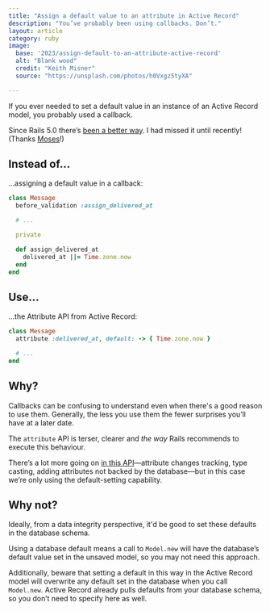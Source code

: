 ```yaml
---
title: "Assign a default value to an attribute in Active Record"
description: "You’ve probably been using callbacks. Don’t."
layout: article
category: ruby
image:
  base: '2023/assign-default-to-an-attribute-active-record'
  alt: "Blank wood"
  credit: "Keith Misner"
  source: "https://unsplash.com/photos/h0Vxgz5tyXA"

---
```


If you ever needed to set a default value in an instance of an Active Record model, you probably used a callback.

Since Rails 5.0 there’s [been a better way](https://edgeguides.rubyonrails.org/5_0_release_notes.html#active-record-attributes-api). I had missed it until recently! (Thanks [Moses](https://twitter.com/Gathukumose/status/1615298667031797760)!)


## Instead of…

…assigning a default value in a callback:

```ruby
class Message
  before_validation :assign_delivered_at

  # ...

  private

  def assign_delivered_at
    delivered_at ||= Time.zone.now
  end
end
```


## Use…

…the Attribute API from Active Record:

```ruby
class Message
  attribute :delivered_at, default: -> { Time.zone.now }

  # ...
end
```


## Why?

Callbacks can be confusing to understand even when there's a good reason to use them. Generally, the less you use them the fewer surprises you’ll have at a later date.

The `attribute` API is terser, clearer and _the way_ Rails recommends to execute this behaviour.

There’s a lot more going on [in this API](https://api.rubyonrails.org/classes/ActiveRecord/Attributes/ClassMethods.html)—attribute changes tracking, type casting, adding attributes not backed by the database—but in this case we’re only using the default-setting capability.


## Why not?

Ideally, from a data integrity perspective, it'd be good to set these defaults in the database schema.

Using a database default means a call to `Model.new` will have the database’s default value set in the unsaved model, so you may not need this approach.

Additionally, beware that setting a default in this way in the Active Record model will overwrite any default set in the database when you call `Model.new`. Active Record already pulls defaults from your database schema, so you don’t need to specify here as well.
